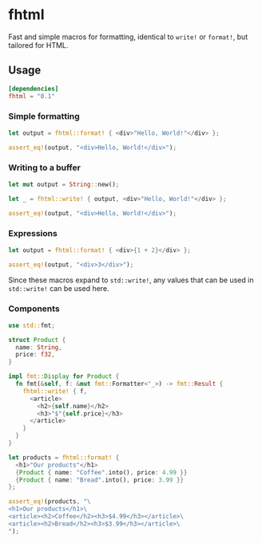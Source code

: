 # fhtml

Fast and simple macros for formatting, identical to `write!` or `format!`, but tailored for HTML.

## Usage
```toml
[dependencies]
fhtml = "0.1"
```

### Simple formatting
```rust
let output = fhtml::format! { <div>"Hello, World!"</div> };

assert_eq!(output, "<div>Hello, World!</div>");
```

### Writing to a buffer
```rust
let mut output = String::new();

let _ = fhtml::write! { output, <div>"Hello, World!"</div> };

assert_eq!(output, "<div>Hello, World!</div>");
```

### Expressions
```rust
let output = fhtml::format! { <div>{1 + 2}</div> };

assert_eq!(output, "<div>3</div>");
```
Since these macros expand to `std::write!`, any values that can be used in `std::write!` can be used here.

### Components
```rust
use std::fmt;

struct Product {
  name: String,
  price: f32,
}

impl fmt::Display for Product {
  fn fmt(&self, f: &mut fmt::Formatter<'_>) -> fmt::Result {
    fhtml::write! { f,
      <article>
        <h2>{self.name}</h2>
        <h3>"$"{self.price}</h3>
      </article>
    }
  }
}

let products = fhtml::format! {
  <h1>"Our products"</h1>
  {Product { name: "Coffee".into(), price: 4.99 }}
  {Product { name: "Bread".into(), price: 3.99 }}
};

assert_eq!(products, "\
<h1>Our products</h1>\
<article><h2>Coffee</h2><h3>$4.99</h3></article>\
<article><h2>Bread</h2><h3>$3.99</h3></article>\
");
```
